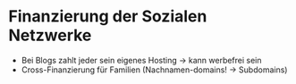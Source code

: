<!-- Alex Kirk -->
# Finanzierung der Sozialen Netzwerke
- Bei Blogs zahlt jeder sein eigenes Hosting → kann werbefrei sein
- Cross-Finanzierung für Familien (Nachnamen-domains! → Subdomains)
